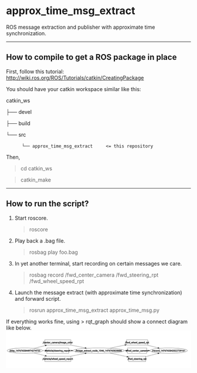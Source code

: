 # approx_time_msg_extract
ROS message extraction and publisher with approximate time synchronization.

----------------------
How to compile to get a ROS package in place
----------------------
First, follow this tutorial: http://wiki.ros.org/ROS/Tutorials/catkin/CreatingPackage

You should have your catkin workspace similar like this:

catkin_ws
   
   ├──  devel
   
   ├──  build
   
   └──  src
      
          └── approx_time_msg_extract     <= this repository

Then, 
  > cd catkin_ws

  > catkin_make

----------------------
How to run the script?
----------------------

1. Start roscore.
    > roscore

2. Play back a .bag file.
    > rosbag play foo.bag

3. In yet another terminal, start recording on certain messages we care. 
    > rosbag record /fwd_center_camera /fwd_steering_rpt /fwd_wheel_speed_rpt

4. Launch the message extract (with approximate time synchronization) and forward script.
    > rosrun approx_time_msg_extract approx_time_msg.py

If everything works fine, using > rqt_graph should show a connect diagram like below. 
![alt tag](https://github.com/jinchenglee/approx_time_msg_extract/blob/master/ros_play_extract_conn.png)
